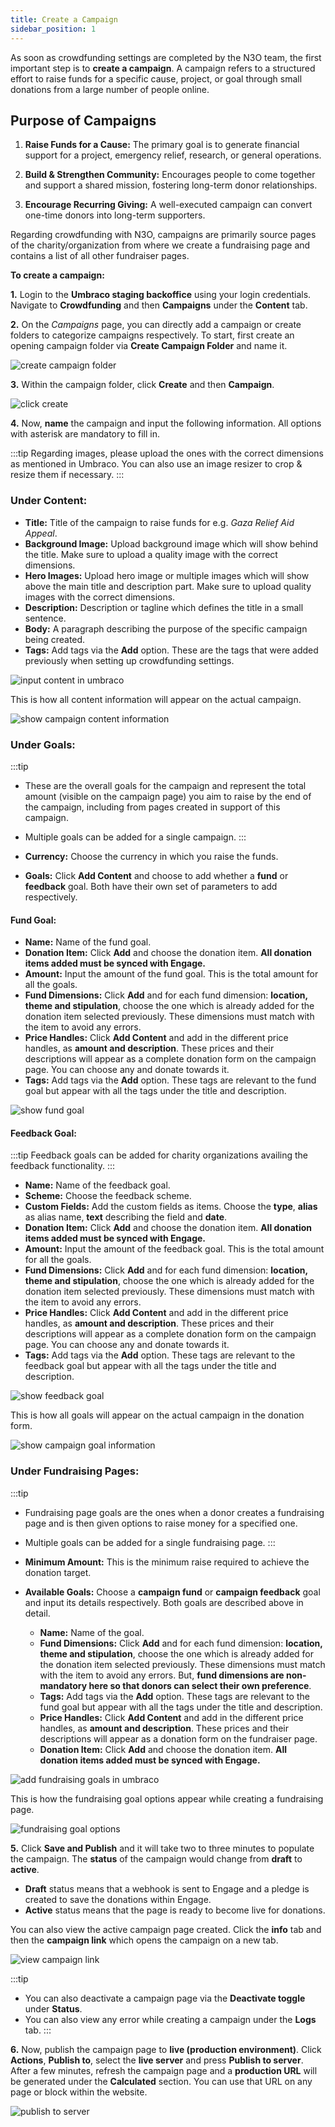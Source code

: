 ```yaml
---
title: Create a Campaign
sidebar_position: 1
---
```


As soon as crowdfunding settings are completed by the N3O team, the first important step is to **create a campaign**. A campaign refers to a structured effort to raise funds for a specific cause, project, or goal through small donations from a large number of people online.

## Purpose of Campaigns

1. **Raise Funds for a Cause:** The primary goal is to generate financial support for a project, emergency relief, research, or general operations.

2. **Build & Strengthen Community:** Encourages people to come together and support a shared mission, fostering long-term donor relationships.

3. **Encourage Recurring Giving:** A well-executed campaign can convert one-time donors into long-term supporters.

Regarding crowdfunding with N3O, campaigns are primarily source pages of the charity/organization from where we create a fundraising page and contains a list of all other fundraiser pages. 

**To create a campaign:**

**1.** Login to the **Umbraco staging backoffice** using your login credentials. Navigate to **Crowdfunding** and then **Campaigns** under the **Content** tab. 

**2.** On the *Campaigns* page, you can directly add a campaign or create folders to categorize campaigns respectively. To start, first create an opening campaign folder via **Create Campaign Folder** and name it. 

![create campaign folder](./campaign-page.png)

**3.** Within the campaign folder, click **Create** and then **Campaign**.

![click create](./click-create.png)

**4.** Now, **name** the campaign and input the following information. All options with asterisk are mandatory to fill in.

:::tip
Regarding images, please upload the ones with the correct dimensions as mentioned in Umbraco. You can also use an image resizer to crop & resize them if necessary. 
:::

### Under Content:

- **Title:** Title of the campaign to raise funds for e.g. *Gaza Relief Aid Appeal*.
- **Background Image:** Upload background image which will show behind the title. Make sure to upload a quality image with the correct dimensions.
- **Hero Images:** Upload hero image or multiple images which will show above the main title and description part. Make sure to upload quality images with the correct dimensions.
- **Description:** Description or tagline which defines the title in a small sentence.
- **Body:** A paragraph describing the purpose of the specific campaign being created.
- **Tags:** Add tags via the **Add** option. These are the tags that were added previously when setting up crowdfunding settings.

![input content in umbraco](./input-content-in-umbraco.png)

This is how all content information will appear on the actual campaign.

![show campaign content information](./show-campaign-content.png)

### Under Goals:

:::tip
- These are the overall goals for the campaign and represent the total amount (visible on the campaign page) you aim to raise by the end of the campaign, including from pages created in support of this campaign.
-  Multiple goals can be added for a single campaign.
:::

- **Currency:** Choose the currency in which you raise the funds. 
- **Goals:** Click **Add Content** and choose to add whether a **fund** or **feedback** goal. Both have their own set of parameters to add respectively. 

#### Fund Goal:

- **Name:** Name of the fund goal.
- **Donation Item:** Click **Add** and choose the donation item. **All donation items added must be synced with Engage.**
- **Amount:** Input the amount of the fund goal. This is the total amount for all the goals.
- **Fund Dimensions:** Click **Add** and for each fund dimension: **location, theme and stipulation**, choose the one which is already added for the donation item selected previously. These dimensions must match with the item to avoid any errors.
- **Price Handles:** Click **Add Content** and add in the different price handles, as **amount and description**. These prices and their descriptions will appear as a complete donation form on the campaign page. You can choose any and donate towards it.
- **Tags:** Add tags via the **Add** option. These tags are relevant to the fund goal but appear with all the tags under the title and description.

![show fund goal](./show-fund-goal.png)

#### Feedback Goal:

:::tip
Feedback goals can be added for charity organizations availing the feedback functionality.
:::

- **Name:** Name of the feedback goal.
- **Scheme:** Choose the feedback scheme. 
- **Custom Fields:** Add the custom fields as items. Choose the **type**, **alias** as alias name, **text** describing the field and **date**.  
- **Donation Item:** Click **Add** and choose the donation item. **All donation items added must be synced with Engage.**
- **Amount:** Input the amount of the feedback goal. This is the total amount for all the goals.
- **Fund Dimensions:** Click **Add** and for each fund dimension: **location, theme and stipulation**, choose the one which is already added for the donation item selected previously. These dimensions must match with the item to avoid any errors.
- **Price Handles:** Click **Add Content** and add in the different price handles, as **amount and description**. These prices and their descriptions will appear as a complete donation form on the campaign page. You can choose any and donate towards it.
- **Tags:** Add tags via the **Add** option. These tags are relevant to the feedback goal but appear with all the tags under the title and description.

![show feedback goal](./show-feedback-goal.png)

This is how all goals will appear on the actual campaign in the donation form.

![show campaign goal information](./show-campaign-goal-information.png)

### Under Fundraising Pages:

:::tip
- Fundraising page goals are the ones when a donor creates a fundraising page and is then given options to raise money for a specified one.
- Multiple goals can be added for a single fundraising page.
:::

- **Minimum Amount:** This is the minimum raise required to achieve the donation target.
- **Available Goals:** Choose a **campaign fund** or **campaign feedback** goal and input its details respectively. Both goals are described above in detail.
    - **Name:** Name of the goal.
    - **Fund Dimensions:** Click **Add** and for each fund dimension: **location, theme and stipulation**, choose the one which is already added for the donation item selected previously. These dimensions must match with the item to avoid any errors. But, **fund dimensions are non-mandatory here so that donors can select their own preference**.
    - **Tags:** Add tags via the **Add** option. These tags are relevant to the fund goal but appear with all the tags under the title and description.
    - **Price Handles:** Click **Add Content** and add in the different price handles, as **amount and description**. These prices and their descriptions will appear as a donation form on the fundraiser page.
    - **Donation Item:** Click **Add** and choose the donation item. **All donation items added must be synced with Engage.**

![add fundraising goals in umbraco](./add-fundraising-goals-in-umbraco.png)

This is how the fundraising goal options appear while creating a fundraising page.

![fundraising goal options](./fundraising-goal-options.png)

**5.** Click **Save and Publish** and it will take two to three minutes to populate the campaign. The **status** of the campaign would change from **draft** to **active**. 

- **Draft** status means that a webhook is sent to Engage and a pledge is created to save the donations within Engage. 
- **Active** status means that the page is ready to become live for donations.

You can also view the active campaign page created. Click the **info** tab and then the **campaign link** which opens the campaign on a new tab.

![view campaign link](./view-link.png)

:::tip
- You can also deactivate a campaign page via the **Deactivate toggle** under **Status**.   
- You can also view any error while creating a campaign under the **Logs** tab. 
:::

**6.** Now, publish the campaign page to **live (production environment)**. Click **Actions**, **Publish to**, select the **live server** and press **Publish to server**. After a few minutes, refresh the campaign page and a **production URL** will be generated under the **Calculated** section. You can use that URL on any page or block within the website.

![publish to server](./publish-to-server.png)